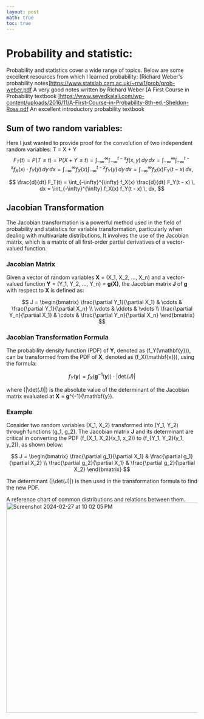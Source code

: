 ```yaml
---
layout: post
math: true
toc: true
---
```

# Probability and statistic:
Probability and statistics cover a wide range of topics. Below are some excellent resources from which I learned probability:
[Richard Weber's probability notes]https://www.statslab.cam.ac.uk/~rrw1/prob/prob-weber.pdf
A very good notes written by Richard Weber 
[A First Course in Probability textbook ]https://www.seyedkalali.com/wp-content/uploads/2016/11/A-First-Course-in-Probability-8th-ed.-Sheldon-Ross.pdf
An excellent introductory probability textbook

## Sum of two random variables:
Here I just wanted to provide proof for the convolution of two independent random variables:
T = X + Y
$$
F_T(t) = P(T \leq t) = P(X + Y \leq t) = \int_{-\infty}^{\infty} \int_{-\infty}^{t-x} f(x, y) \, dy \, dx = \int_{-\infty}^{\infty} \int_{-\infty}^{t-x} f_X(x) \cdot f_Y(y) \, dy \, dx = \int_{-\infty}^{\infty} f_X(x) \int_{-\infty}^{t-x} f_Y(y) \, dy \, dx = \int_{-\infty}^{\infty} f_X(x) F_Y(t-x) \, dx,
$$

$$
\frac{d}{dt} F_T(t) = \int_{-\infty}^{\infty} f_X(x) \frac{d}{dt} F_Y(t - x) \, dx = \int_{-\infty}^{\infty} f_X(x) f_Y(t - x) \, dx,
$$

## Jacobian Transformation

The Jacobian transformation is a powerful method used in the field of probability and statistics for variable transformation, particularly when dealing with multivariate distributions. It involves the use of the Jacobian matrix, which is a matrix of all first-order partial derivatives of a vector-valued function.

### Jacobian Matrix

Given a vector of random variables **X** = (X_1, X_2, ..., X_n) and a vector-valued function **Y** = (Y_1, Y_2, ..., Y_n) = **g(X)**, the Jacobian matrix **J** of **g** with respect to **X** is defined as:

$$
J = \begin{bmatrix}
\frac{\partial Y_1}{\partial X_1} & \cdots & \frac{\partial Y_1}{\partial X_n} \\
\vdots & \ddots & \vdots \\
\frac{\partial Y_n}{\partial X_1} & \cdots & \frac{\partial Y_n}{\partial X_n}
\end{bmatrix}
$$

### Jacobian Transformation Formula

The probability density function (PDF) of **Y**, denoted as \(f_Y(\mathbf{y})\), can be transformed from the PDF of **X**, denoted as \(f_X(\mathbf{x})\), using the formula:

$$
f_Y(\mathbf{y}) = f_X(\mathbf{g}^{-1}(\mathbf{y})) \cdot |\det(J)|
$$

where \(|\det(J)|\) is the absolute value of the determinant of the Jacobian matrix evaluated at **X** = **g**^{-1}(\mathbf{y}).

### Example

Consider two random variables \(X_1, X_2\) transformed into \(Y_1, Y_2\) through functions \(g_1, g_2\). The Jacobian matrix **J** and its determinant are critical in converting the PDF \(f_{X_1, X_2}(x_1, x_2)\) to \(f_{Y_1, Y_2}(y_1, y_2)\), as shown below:

$$
J = \begin{bmatrix}
\frac{\partial g_1}{\partial X_1} & \frac{\partial g_1}{\partial X_2} \\
\frac{\partial g_2}{\partial X_1} & \frac{\partial g_2}{\partial X_2}
\end{bmatrix}
$$

The determinant \(|\det(J)|\) is then used in the transformation formula to find the new PDF.


A reference chart of common distributions and relations between them.
<img width="552" alt="Screenshot 2024-02-27 at 10 02 05 PM" src="https://github.com/zhiweilin27/zhiweilin27.github.io/assets/111717798/f50f1344-947e-45c4-9800-130ff160f2d1">


